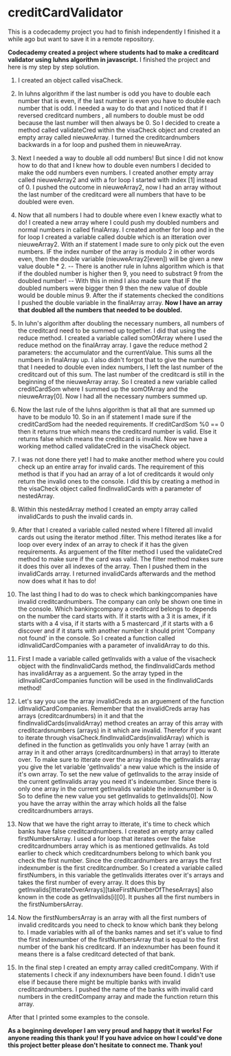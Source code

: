 # creditCardValidator
This is a codecademy project you had to finish independently I finished it a while ago but want to save it in a remote repository.

**Codecademy created a project where students had to make a creditcard validator using luhns algorithm in javascript.**
I finished the project and here is my step by step solution.

1. I created an object called visaCheck.

2. In luhns algorithm if the last number is odd you have to double each number that is even, if the last number is even you have to double each number that is odd.
  I needed a way to do that and I noticed that if I reversed creditcard numbers , all numbers to double must be odd because the last number will then always be 0.
  So I decided to create a method called validateCred within the visaCheck object and created an empty array called nieuweArray.
  I turned the creditcardnumbers backwards in a for loop and pushed them in nieuweArray.
  
3. Next I needed a way to double all odd numbers! But since I did not know how to do that and I knew how to double even numbers I decided to make the odd numbers even numbers. I created another empty array called nieuweArray2 and with a for loop I started with index [1] instead of 0.
I pushed the outcome in nieuweArray2, now I had an array without the last number of the creditcard were all numbers that have to be doubled were even.

4. Now that all numbers I had to double where even I knew exactly what to do! I created a new array where I could push my doubled numbers and normal numbers in called finalArray. I created another for loop and in the for loop I created a variable called double which is an itteration over nieuweArray2. With an if statement I made sure to only pick out the even numbers. IF the index number of the array is modulo 2 in other words even, then the double variable (nieuweArray2[even]) will be given a new value double * 2.
-- There is another rule in luhns algorithm which is that if the doubled number is higher then 9, you need to substract 9 from the doubled number! --
With this in mind I also made sure that IF the doubled numbers were bigger then 9 then the new value of double would be double minus 9.
After the if statements checked the conditions I pushed the double variable in the finalArray array.
**Now I have an array that doubled all the numbers that needed to be doubled.**

5. In luhn's algorithm after doubling the necessary numbers, all numbers of the creditcard need to be summed up together.
I did that using the reduce method.
I created a variable called somOfArray where I used the reduce method on the finalArray array.
I gave the reduce method 2 parameters: the accumulator and the currentValue.
This sums all the numbers in finalArray up.
I also didn't forgot that to give the numbers that I needed to double even index numbers, I left the last number of the creditcard out of this sum.
The last number of the creditcard is still in the beginning of the nieuweArray array.
So I created a new variable called creditCardSom where I summed up the somOfArray and the nieuweArray[0].
Now I had all the necessary numbers summed up.

6. Now the last rule of the luhns algorithm is that all that are summed up have to be modulo 10.
So in an if statement I made sure if the creditCardSom had the needed requirements.
If creditCardSom %0 == 0 then it returns true which means the creditcard number is valid.
Else it returns false which means the creditcard is invalid.
Now we have a working method called validateCred in the visaCheck object.

7. I was not done there yet! I had to make another method where you could check up an entire array for invalid cards.
The requirement of this method is that if you had an array of a lot of creditcards it would only return the invalid ones to the console.
I did this by creating a method in the visaCheck object called findInvalidCards with a parameter of nestedArray.

8. Within this nestedArray method I created an empty array called invalidCards to push the invalid cards in.

9. After that I created a variable called nested where I filtered all invalid cards out using the iterator method .filter.
This method iterates like a for loop over every index of an array to check if it has the given requirements.
As arguement of the filter method I used the validateCred method to make sure if the card was valid.
The filter method makes sure it does this over all indexes of the array.
Then I pushed them in the invalidCards array.
I returned invalidCards afterwards and the method now does what it has to do!

10. The last thing I had to do was to check which bankingcompanies have invalid creditcardnumbers. The company can only be shown one time in the console.
Which bankingcompany a creditcard belongs to depends on the number the card starts with.
If it starts with a 3 it is amex, if it starts with a 4 visa, if it starts with a 5 mastercard ,if it starts with a 6 discover and if it starts with another number it should print 'Company not found' in the console.
So I created a function called idInvalidCardCompanies with a parameter of invalidArray to do this.

11. First I made a variable called getInvalids with a value of the visacheck object with the findInvalidCards method, the findInvalidCards method has invalidArray as a arguement. So the array typed in the idInvalidCardCompanies function will be used in the findInvalidCards method!

12. Let's say you use the array invalidCreds as an arguement of the function idInvalidCardCompanies. Remember that the invalidCreds array has arrays (creditcardnumbers) in it and that the findInvalidCards(invalidArray) method creates an array of this array with creditcardsnumbers (arrays) in it which are invalid.
Therefor if you want to iterate through visaCheck.findInvalidCards(invalidArray) which is defined in the function as getInvalids you only have 1 array (with an array in it and other arrays (creditcardnumbers) in that array) to itterate over.
To make sure to itterate over the array inside the getInvalids array you give the let variable 'getInvalids' a new value which is the inside of it's own array.
To set the new value of getInvalids to the array inside of the current getInvalids array you need it's indexnumber. Since there is only one array in the current getInvalids variable the indexnumber is 0.
So to define the new value you set getInvalids to getInvalids[0].
Now you have the array within the array which holds all the false creditcardnumbers arrays.

13. Now that we have the right array to itterate, it's time to check which banks have false creditcardnumbers.
I created an empty array called firstNumbersArray.
I used a for loop that iterates over the false creditcardnumbers array which is as mentioned getInvalids.
As told earlier to check which creditcardnumbers belong to which bank you check the first number.
Since the creditcardnumbers are arrays the first indexnumber is the first creditcardnumber.
So I created a variable called firstNumbers, in this variable the getInvalids itterates over it's arrays and takes the first number of every array.
It does this by getInvalids[itterateOverArrays][takeFirstNumberOfTheseArrays] also known in the code as getInvalids[i][0].
It pushes all the first numbers in the firstNumbersArray.

14. Now the firstNumbersArray is an array with all the first numbers of invalid creditcards you need to check to know which bank they belong to.
I made variables with all of the banks names and set it's value to find the first indexnumber of the firstNumbersArray that is equal to the first number of the bank his creditcard.
If an indexnumber has been found it means there is a false creditcard detected of that bank.

15. In the final step I created an empty array called creditCompany. With if statements I check if any indexnumbers have been found.
I didn't use else if because there might be multiple banks with invalid creditcardnumbers.
I pushed the name of the banks with invalid card numbers in the creditCompany array and made the function return this array.

After that I printed some examples to the console.

**As a beginning developer I am very proud and happy that it works!
For anyone reading this thank you! If you have advice on how I could've done this project better please don't hesitate to connect me.
Thank you!**
